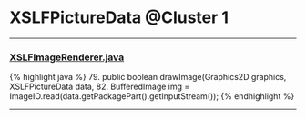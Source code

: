 # XSLFPictureData @Cluster 1

***

### [XSLFImageRenderer.java](https://searchcode.com/codesearch/view/97406847/)
{% highlight java %}
79. public boolean drawImage(Graphics2D graphics, XSLFPictureData data,
82.     BufferedImage img = ImageIO.read(data.getPackagePart().getInputStream());
{% endhighlight %}

***

